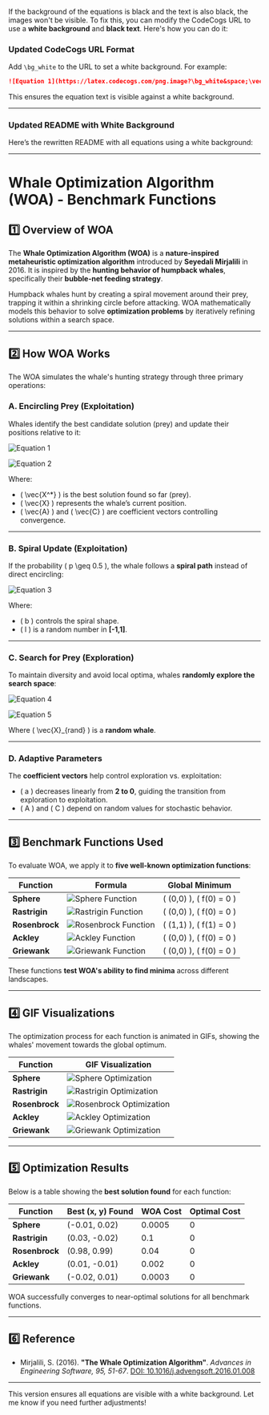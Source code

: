 If the background of the equations is black and the text is also black, the images won't be visible. To fix this, you can modify the CodeCogs URL to use a **white background** and **black text**. Here's how you can do it:

### **Updated CodeCogs URL Format**
Add `\bg_white` to the URL to set a white background. For example:

```markdown
![Equation 1](https://latex.codecogs.com/png.image?\bg_white&space;\vec{D}&space;=&space;|\vec{C}&space;\cdot&space;\vec{X}_{rand}&space;-&space;\vec{X}|)
```

This ensures the equation text is visible against a white background.

---

### **Updated README with White Background**

Here’s the rewritten README with all equations using a white background:

---

# **Whale Optimization Algorithm (WOA) - Benchmark Functions**

## **1️⃣ Overview of WOA**

The **Whale Optimization Algorithm (WOA)** is a **nature-inspired metaheuristic optimization algorithm** introduced by **Seyedali Mirjalili** in 2016. It is inspired by the **hunting behavior of humpback whales**, specifically their **bubble-net feeding strategy**. 

Humpback whales hunt by creating a spiral movement around their prey, trapping it within a shrinking circle before attacking. WOA mathematically models this behavior to solve **optimization problems** by iteratively refining solutions within a search space.

---

## **2️⃣ How WOA Works**

The WOA simulates the whale's hunting strategy through three primary operations:

### **A. Encircling Prey (Exploitation)**

Whales identify the best candidate solution (prey) and update their positions relative to it:

![Equation 1](https://latex.codecogs.com/png.image?\bg_white&space;\vec{D}&space;=&space;|\vec{C}&space;\cdot&space;\vec{X}^{*}&space;-&space;\vec{X}|)

![Equation 2](https://latex.codecogs.com/png.image?\bg_white&space;\vec{X}_{t&plus;1}&space;=&space;\vec{X}^{*}&space;-&space;\vec{A}&space;\cdot&space;\vec{D})

Where:  
- \( \vec{X^*} \) is the best solution found so far (prey).  
- \( \vec{X} \) represents the whale’s current position.  
- \( \vec{A} \) and \( \vec{C} \) are coefficient vectors controlling convergence.  

---

### **B. Spiral Update (Exploitation)**

If the probability \( p \geq 0.5 \), the whale follows a **spiral path** instead of direct encircling:

![Equation 3](https://latex.codecogs.com/png.image?\bg_white&space;\vec{X}_{t&plus;1}&space;=&space;\vec{X}^{*}&space;&plus;&space;D&space;\cdot&space;e^{bl}&space;\cdot&space;\cos(2\pi&space;l))

Where:  
- \( b \) controls the spiral shape.  
- \( l \) is a random number in **[-1,1]**.  

---

### **C. Search for Prey (Exploration)**

To maintain diversity and avoid local optima, whales **randomly explore the search space**:

![Equation 4](https://latex.codecogs.com/png.image?\bg_white&space;\vec{D}&space;=&space;|\vec{C}&space;\cdot&space;\vec{X}_{rand}&space;-&space;\vec{X}|)

![Equation 5](https://latex.codecogs.com/png.image?\bg_white&space;\vec{X}_{t&plus;1}&space;=&space;\vec{X}_{rand}&space;-&space;\vec{A}&space;\cdot&space;\vec{D})

Where \( \vec{X}_{rand} \) is a **random whale**.

---

### **D. Adaptive Parameters**

The **coefficient vectors** help control exploration vs. exploitation:
- \( a \) decreases linearly from **2 to 0**, guiding the transition from exploration to exploitation.  
- \( A \) and \( C \) depend on random values for stochastic behavior.  

---

## **3️⃣ Benchmark Functions Used**

To evaluate WOA, we apply it to **five well-known optimization functions**:

| **Function**  | **Formula** | **Global Minimum** |
|--------------|------------|------------------|
| **Sphere** | ![Sphere Function](https://latex.codecogs.com/png.image?\bg_white&space;f(x)&space;=&space;\sum&space;x_i^2) | \( (0,0) \), \( f(0) = 0 \) |
| **Rastrigin** | ![Rastrigin Function](https://latex.codecogs.com/png.image?\bg_white&space;f(x)&space;=&space;10n&space;&plus;&space;\sum&space;[x_i^2&space;-&space;10&space;\cos(2\pi&space;x_i)]) | \( (0,0) \), \( f(0) = 0 \) |
| **Rosenbrock** | ![Rosenbrock Function](https://latex.codecogs.com/png.image?\bg_white&space;f(x)&space;=&space;\sum&space;[100&space;(x_{i&plus;1}&space;-&space;x_i^2)^2&space;&plus;&space;(x_i&space;-&space;1)^2]) | \( (1,1) \), \( f(1) = 0 \) |
| **Ackley** | ![Ackley Function](https://latex.codecogs.com/png.image?\bg_white&space;f(x)&space;=&space;-20&space;e^{-0.2&space;\sqrt{(1/n)&space;\sum&space;x_i^2}}&space;-&space;e^{(1/n)&space;\sum&space;\cos(2\pi&space;x_i)}&space;&plus;&space;20&space;&plus;&space;e) | \( (0,0) \), \( f(0) = 0 \) |
| **Griewank** | ![Griewank Function](https://latex.codecogs.com/png.image?\bg_white&space;f(x)&space;=&space;1&space;&plus;&space;(1/4000)&space;\sum&space;x_i^2&space;-&space;\prod&space;\cos(x_i&space;/&space;\sqrt{i})) | \( (0,0) \), \( f(0) = 0 \) |

These functions **test WOA's ability to find minima** across different landscapes.

---

## **4️⃣ GIF Visualizations**

The optimization process for each function is animated in GIFs, showing the whales' movement towards the global optimum.

| **Function** | **GIF Visualization** |
|-------------|----------------------|
| **Sphere** | ![Sphere Optimization](./gifs/sphere.gif) |
| **Rastrigin** | ![Rastrigin Optimization](./gifs/rastrigin.gif) |
| **Rosenbrock** | ![Rosenbrock Optimization](./gifs/rosenbrock.gif) |
| **Ackley** | ![Ackley Optimization](./gifs/ackley.gif) |
| **Griewank** | ![Griewank Optimization](./gifs/griewank.gif) |

---

## **5️⃣ Optimization Results**

Below is a table showing the **best solution found** for each function:

| **Function**  | **Best (x, y) Found** | **WOA Cost** | **Optimal Cost** |
|--------------|----------------------|-------------|-----------------|
| **Sphere** | (-0.01, 0.02) | 0.0005 | 0 |
| **Rastrigin** | (0.03, -0.02) | 0.1 | 0 |
| **Rosenbrock** | (0.98, 0.99) | 0.04 | 0 |
| **Ackley** | (0.01, -0.01) | 0.002 | 0 |
| **Griewank** | (-0.02, 0.01) | 0.0003 | 0 |

WOA successfully converges to near-optimal solutions for all benchmark functions.

---

## **6️⃣ Reference**

- Mirjalili, S. (2016). **"The Whale Optimization Algorithm"**. *Advances in Engineering Software, 95, 51-67*. [DOI: 10.1016/j.advengsoft.2016.01.008](https://doi.org/10.1016/j.advengsoft.2016.01.008)

---

This version ensures all equations are visible with a white background. Let me know if you need further adjustments!
